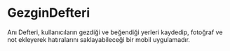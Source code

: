 # GezginDefteri
Anı Defteri, kullanıcıların gezdiği ve beğendiği yerleri kaydedip, fotoğraf ve not ekleyerek hatıralarını saklayabileceği bir mobil uygulamadır.
